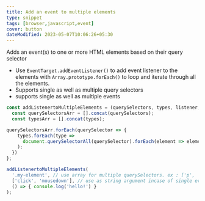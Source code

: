 ```yaml
---
title: Add an event to multiple elements
type: snippet
tags: [browser,javascript,event]
cover: button
dateModified: 2023-05-07T10:06:26+05:30
---
```


Adds an event(s) to one or more HTML elements based on their query selector

- Use `EventTarget.addEventListener()` to add event listener to the elements with  `Array.prototype.forEach()` to loop and iterate through all the elements.
- Supports single as well as multiple query selectors
- supports single as well as multiple events

```js
const addListenertoMultipleElements = (querySelectors, types, listener, options, capture) => {
  const querySelectorsArr = [].concat(querySelectors);
  const typesArr = [].concat(types);

querySelectorsArr.forEach(querySelector => {
    types.forEach(type =>
      document.querySelectorAll(querySelector).forEach(element => element.addEventListener(type, listener, options, capture))
    );
  })
};
```

```js
addListenertoMultipleElements(
  '.my-element', // use array for multiple querySelectors. ex : ['p', '.my-element']
  ['click', 'mousedown'], // use as string argument incase of single event. ex : 'click' 
  () => { console.log('hello!') }
);
```
